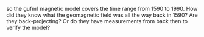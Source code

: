 so the gufm1 magnetic model covers the time range from 1590 to 1990. How did they know what the geomagnetic field was all the way back in 1590? Are they back-projecting? Or do they have measurements from back then to verify the model?